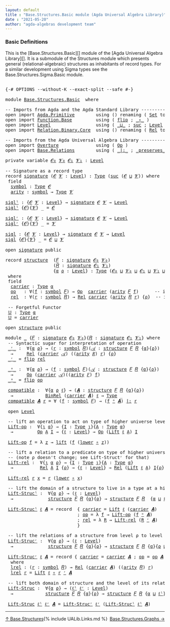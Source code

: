 ```yaml
---
layout: default
title : "Base.Structures.Basic module (Agda Universal Algebra Library)"
date : "2021-05-20"
author: "agda-algebras development team"
---
```


### <a id="basic-definitions">Basic Definitions</a>

This is the [Base.Structures.Basic][] module of the [Agda Universal Algebra Library][]. It is a submodule of the Structures module which presents general (relational-algebraic) structures as inhabitants of record types.  For a similar development using Sigma types see the Base.Structures.Sigma.Basic module.

<pre class="Agda">

<a id="536" class="Symbol">{-#</a> <a id="540" class="Keyword">OPTIONS</a> <a id="548" class="Pragma">--without-K</a> <a id="560" class="Pragma">--exact-split</a> <a id="574" class="Pragma">--safe</a> <a id="581" class="Symbol">#-}</a>

<a id="586" class="Keyword">module</a> <a id="593" href="Base.Structures.Basic.html" class="Module">Base.Structures.Basic</a>  <a id="616" class="Keyword">where</a>

<a id="623" class="Comment">-- Imports from Agda and the Agda Standard Library -----------------------------</a>
<a id="704" class="Keyword">open</a> <a id="709" class="Keyword">import</a> <a id="716" href="Agda.Primitive.html" class="Module">Agda.Primitive</a>        <a id="738" class="Keyword">using</a> <a id="744" class="Symbol">()</a> <a id="747" class="Keyword">renaming</a> <a id="756" class="Symbol">(</a> <a id="758" href="Agda.Primitive.html#326" class="Primitive">Set</a> <a id="762" class="Symbol">to</a> <a id="765" class="Primitive">Type</a> <a id="770" class="Symbol">)</a>
<a id="772" class="Keyword">open</a> <a id="777" class="Keyword">import</a> <a id="784" href="Function.Base.html" class="Module">Function.Base</a>         <a id="806" class="Keyword">using</a> <a id="812" class="Symbol">(</a> <a id="814" href="Function.Base.html#1554" class="Function">flip</a> <a id="819" class="Symbol">;</a> <a id="821" href="Function.Base.html#1031" class="Function Operator">_∘_</a> <a id="825" class="Symbol">)</a>
<a id="827" class="Keyword">open</a> <a id="832" class="Keyword">import</a> <a id="839" href="Level.html" class="Module">Level</a>                 <a id="861" class="Keyword">using</a> <a id="867" class="Symbol">(</a> <a id="869" href="Agda.Primitive.html#810" class="Primitive Operator">_⊔_</a> <a id="873" class="Symbol">;</a> <a id="875" href="Agda.Primitive.html#780" class="Primitive">suc</a> <a id="879" class="Symbol">;</a> <a id="881" href="Agda.Primitive.html#597" class="Postulate">Level</a> <a id="887" class="Symbol">)</a>
<a id="889" class="Keyword">open</a> <a id="894" class="Keyword">import</a> <a id="901" href="Relation.Binary.Core.html" class="Module">Relation.Binary.Core</a>  <a id="923" class="Keyword">using</a> <a id="929" class="Symbol">()</a> <a id="932" class="Keyword">renaming</a> <a id="941" class="Symbol">(</a> <a id="943" href="Relation.Binary.Core.html#882" class="Function">Rel</a> <a id="947" class="Symbol">to</a> <a id="950" class="Function">BinRel</a> <a id="957" class="Symbol">)</a>

<a id="960" class="Comment">-- Imports from the Agda Universal Algebra Library -----------------------------</a>
<a id="1041" class="Keyword">open</a> <a id="1046" class="Keyword">import</a> <a id="1053" href="Overture.html" class="Module">Overture</a>              <a id="1075" class="Keyword">using</a> <a id="1081" class="Symbol">(</a> <a id="1083" href="Overture.Operations.html#1235" class="Function">Op</a> <a id="1086" class="Symbol">)</a>
<a id="1088" class="Keyword">open</a> <a id="1093" class="Keyword">import</a> <a id="1100" href="Base.Relations.html" class="Module">Base.Relations</a>        <a id="1122" class="Keyword">using</a> <a id="1128" class="Symbol">(</a> <a id="1130" href="Base.Relations.Discrete.html#6787" class="Function Operator">_|:_</a> <a id="1135" class="Symbol">;</a> <a id="1137" href="Base.Relations.Discrete.html#6613" class="Function Operator">_preserves_</a> <a id="1149" class="Symbol">;</a> <a id="1151" href="Base.Relations.Continuous.html#4456" class="Function">Rel</a> <a id="1155" class="Symbol">)</a>

<a id="1158" class="Keyword">private</a> <a id="1166" class="Keyword">variable</a> <a id="1175" href="Base.Structures.Basic.html#1175" class="Generalizable">𝓞₀</a> <a id="1178" href="Base.Structures.Basic.html#1178" class="Generalizable">𝓥₀</a> <a id="1181" href="Base.Structures.Basic.html#1181" class="Generalizable">𝓞₁</a> <a id="1184" href="Base.Structures.Basic.html#1184" class="Generalizable">𝓥₁</a> <a id="1187" class="Symbol">:</a> <a id="1189" href="Agda.Primitive.html#597" class="Postulate">Level</a>

<a id="1196" class="Comment">-- Signature as a record type</a>
<a id="1226" class="Keyword">record</a> <a id="signature"></a><a id="1233" href="Base.Structures.Basic.html#1233" class="Record">signature</a> <a id="1243" class="Symbol">(</a><a id="1244" href="Base.Structures.Basic.html#1244" class="Bound">𝓞</a> <a id="1246" href="Base.Structures.Basic.html#1246" class="Bound">𝓥</a> <a id="1248" class="Symbol">:</a> <a id="1250" href="Agda.Primitive.html#597" class="Postulate">Level</a><a id="1255" class="Symbol">)</a> <a id="1257" class="Symbol">:</a> <a id="1259" href="Base.Structures.Basic.html#765" class="Primitive">Type</a> <a id="1264" class="Symbol">(</a><a id="1265" href="Agda.Primitive.html#780" class="Primitive">suc</a> <a id="1269" class="Symbol">(</a><a id="1270" href="Base.Structures.Basic.html#1244" class="Bound">𝓞</a> <a id="1272" href="Agda.Primitive.html#810" class="Primitive Operator">⊔</a> <a id="1274" href="Base.Structures.Basic.html#1246" class="Bound">𝓥</a><a id="1275" class="Symbol">))</a> <a id="1278" class="Keyword">where</a>
 <a id="1285" class="Keyword">field</a>
  <a id="signature.symbol"></a><a id="1293" href="Base.Structures.Basic.html#1293" class="Field">symbol</a> <a id="1300" class="Symbol">:</a> <a id="1302" href="Base.Structures.Basic.html#765" class="Primitive">Type</a> <a id="1307" href="Base.Structures.Basic.html#1244" class="Bound">𝓞</a>
  <a id="signature.arity"></a><a id="1311" href="Base.Structures.Basic.html#1311" class="Field">arity</a> <a id="1317" class="Symbol">:</a> <a id="1319" href="Base.Structures.Basic.html#1293" class="Field">symbol</a> <a id="1326" class="Symbol">→</a> <a id="1328" href="Base.Structures.Basic.html#765" class="Primitive">Type</a> <a id="1333" href="Base.Structures.Basic.html#1246" class="Bound">𝓥</a>

<a id="siglˡ"></a><a id="1336" href="Base.Structures.Basic.html#1336" class="Function">siglˡ</a> <a id="1342" class="Symbol">:</a> <a id="1344" class="Symbol">{</a><a id="1345" href="Base.Structures.Basic.html#1345" class="Bound">𝓞</a> <a id="1347" href="Base.Structures.Basic.html#1347" class="Bound">𝓥</a> <a id="1349" class="Symbol">:</a> <a id="1351" href="Agda.Primitive.html#597" class="Postulate">Level</a><a id="1356" class="Symbol">}</a> <a id="1358" class="Symbol">→</a> <a id="1360" href="Base.Structures.Basic.html#1233" class="Record">signature</a> <a id="1370" href="Base.Structures.Basic.html#1345" class="Bound">𝓞</a> <a id="1372" href="Base.Structures.Basic.html#1347" class="Bound">𝓥</a> <a id="1374" class="Symbol">→</a> <a id="1376" href="Agda.Primitive.html#597" class="Postulate">Level</a>
<a id="1382" href="Base.Structures.Basic.html#1336" class="Function">siglˡ</a> <a id="1388" class="Symbol">{</a><a id="1389" href="Base.Structures.Basic.html#1389" class="Bound">𝓞</a><a id="1390" class="Symbol">}{</a><a id="1392" href="Base.Structures.Basic.html#1392" class="Bound">𝓥</a><a id="1393" class="Symbol">}</a> <a id="1395" class="Symbol">_</a> <a id="1397" class="Symbol">=</a> <a id="1399" href="Base.Structures.Basic.html#1389" class="Bound">𝓞</a>

<a id="siglʳ"></a><a id="1402" href="Base.Structures.Basic.html#1402" class="Function">siglʳ</a> <a id="1408" class="Symbol">:</a> <a id="1410" class="Symbol">{</a><a id="1411" href="Base.Structures.Basic.html#1411" class="Bound">𝓞</a> <a id="1413" href="Base.Structures.Basic.html#1413" class="Bound">𝓥</a> <a id="1415" class="Symbol">:</a> <a id="1417" href="Agda.Primitive.html#597" class="Postulate">Level</a><a id="1422" class="Symbol">}</a> <a id="1424" class="Symbol">→</a> <a id="1426" href="Base.Structures.Basic.html#1233" class="Record">signature</a> <a id="1436" href="Base.Structures.Basic.html#1411" class="Bound">𝓞</a> <a id="1438" href="Base.Structures.Basic.html#1413" class="Bound">𝓥</a> <a id="1440" class="Symbol">→</a> <a id="1442" href="Agda.Primitive.html#597" class="Postulate">Level</a>
<a id="1448" href="Base.Structures.Basic.html#1402" class="Function">siglʳ</a> <a id="1454" class="Symbol">{</a><a id="1455" href="Base.Structures.Basic.html#1455" class="Bound">𝓞</a><a id="1456" class="Symbol">}{</a><a id="1458" href="Base.Structures.Basic.html#1458" class="Bound">𝓥</a><a id="1459" class="Symbol">}</a> <a id="1461" class="Symbol">_</a> <a id="1463" class="Symbol">=</a> <a id="1465" href="Base.Structures.Basic.html#1458" class="Bound">𝓥</a>

<a id="sigl"></a><a id="1468" href="Base.Structures.Basic.html#1468" class="Function">sigl</a> <a id="1473" class="Symbol">:</a> <a id="1475" class="Symbol">{</a><a id="1476" href="Base.Structures.Basic.html#1476" class="Bound">𝓞</a> <a id="1478" href="Base.Structures.Basic.html#1478" class="Bound">𝓥</a> <a id="1480" class="Symbol">:</a> <a id="1482" href="Agda.Primitive.html#597" class="Postulate">Level</a><a id="1487" class="Symbol">}</a> <a id="1489" class="Symbol">→</a> <a id="1491" href="Base.Structures.Basic.html#1233" class="Record">signature</a> <a id="1501" href="Base.Structures.Basic.html#1476" class="Bound">𝓞</a> <a id="1503" href="Base.Structures.Basic.html#1478" class="Bound">𝓥</a> <a id="1505" class="Symbol">→</a> <a id="1507" href="Agda.Primitive.html#597" class="Postulate">Level</a>
<a id="1513" href="Base.Structures.Basic.html#1468" class="Function">sigl</a> <a id="1518" class="Symbol">{</a><a id="1519" href="Base.Structures.Basic.html#1519" class="Bound">𝓞</a><a id="1520" class="Symbol">}{</a><a id="1522" href="Base.Structures.Basic.html#1522" class="Bound">𝓥</a><a id="1523" class="Symbol">}</a> <a id="1525" class="Symbol">_</a> <a id="1527" class="Symbol">=</a> <a id="1529" href="Base.Structures.Basic.html#1519" class="Bound">𝓞</a> <a id="1531" href="Agda.Primitive.html#810" class="Primitive Operator">⊔</a> <a id="1533" href="Base.Structures.Basic.html#1522" class="Bound">𝓥</a>

<a id="1536" class="Keyword">open</a> <a id="1541" href="Base.Structures.Basic.html#1233" class="Module">signature</a> <a id="1551" class="Keyword">public</a>

<a id="1559" class="Keyword">record</a> <a id="structure"></a><a id="1566" href="Base.Structures.Basic.html#1566" class="Record">structure</a>  <a id="1577" class="Symbol">(</a><a id="1578" href="Base.Structures.Basic.html#1578" class="Bound">𝐹</a> <a id="1580" class="Symbol">:</a> <a id="1582" href="Base.Structures.Basic.html#1233" class="Record">signature</a> <a id="1592" href="Base.Structures.Basic.html#1175" class="Generalizable">𝓞₀</a> <a id="1595" href="Base.Structures.Basic.html#1178" class="Generalizable">𝓥₀</a><a id="1597" class="Symbol">)</a>
                  <a id="1617" class="Symbol">(</a><a id="1618" href="Base.Structures.Basic.html#1618" class="Bound">𝑅</a> <a id="1620" class="Symbol">:</a> <a id="1622" href="Base.Structures.Basic.html#1233" class="Record">signature</a> <a id="1632" href="Base.Structures.Basic.html#1181" class="Generalizable">𝓞₁</a> <a id="1635" href="Base.Structures.Basic.html#1184" class="Generalizable">𝓥₁</a><a id="1637" class="Symbol">)</a>
                  <a id="1657" class="Symbol">{</a><a id="1658" href="Base.Structures.Basic.html#1658" class="Bound">α</a> <a id="1660" href="Base.Structures.Basic.html#1660" class="Bound">ρ</a> <a id="1662" class="Symbol">:</a> <a id="1664" href="Agda.Primitive.html#597" class="Postulate">Level</a><a id="1669" class="Symbol">}</a> <a id="1671" class="Symbol">:</a> <a id="1673" href="Base.Structures.Basic.html#765" class="Primitive">Type</a> <a id="1678" class="Symbol">(</a><a id="1679" href="Base.Structures.Basic.html#1592" class="Bound">𝓞₀</a> <a id="1682" href="Agda.Primitive.html#810" class="Primitive Operator">⊔</a> <a id="1684" href="Base.Structures.Basic.html#1595" class="Bound">𝓥₀</a> <a id="1687" href="Agda.Primitive.html#810" class="Primitive Operator">⊔</a> <a id="1689" href="Base.Structures.Basic.html#1632" class="Bound">𝓞₁</a> <a id="1692" href="Agda.Primitive.html#810" class="Primitive Operator">⊔</a> <a id="1694" href="Base.Structures.Basic.html#1635" class="Bound">𝓥₁</a> <a id="1697" href="Agda.Primitive.html#810" class="Primitive Operator">⊔</a> <a id="1699" class="Symbol">(</a><a id="1700" href="Agda.Primitive.html#780" class="Primitive">suc</a> <a id="1704" class="Symbol">(</a><a id="1705" href="Base.Structures.Basic.html#1658" class="Bound">α</a> <a id="1707" href="Agda.Primitive.html#810" class="Primitive Operator">⊔</a> <a id="1709" href="Base.Structures.Basic.html#1660" class="Bound">ρ</a><a id="1710" class="Symbol">)))</a>
 <a id="1715" class="Keyword">where</a>
 <a id="1722" class="Keyword">field</a>
  <a id="structure.carrier"></a><a id="1730" href="Base.Structures.Basic.html#1730" class="Field">carrier</a> <a id="1738" class="Symbol">:</a> <a id="1740" href="Base.Structures.Basic.html#765" class="Primitive">Type</a> <a id="1745" href="Base.Structures.Basic.html#1658" class="Bound">α</a>
  <a id="structure.op"></a><a id="1749" href="Base.Structures.Basic.html#1749" class="Field">op</a>   <a id="1754" class="Symbol">:</a> <a id="1756" class="Symbol">∀(</a><a id="1758" href="Base.Structures.Basic.html#1758" class="Bound">f</a> <a id="1760" class="Symbol">:</a> <a id="1762" href="Base.Structures.Basic.html#1293" class="Field">symbol</a> <a id="1769" href="Base.Structures.Basic.html#1578" class="Bound">𝐹</a><a id="1770" class="Symbol">)</a> <a id="1772" class="Symbol">→</a> <a id="1774" href="Overture.Operations.html#1235" class="Function">Op</a>  <a id="1778" href="Base.Structures.Basic.html#1730" class="Field">carrier</a> <a id="1786" class="Symbol">(</a><a id="1787" href="Base.Structures.Basic.html#1311" class="Field">arity</a> <a id="1793" href="Base.Structures.Basic.html#1578" class="Bound">𝐹</a> <a id="1795" href="Base.Structures.Basic.html#1758" class="Bound">f</a><a id="1796" class="Symbol">)</a>      <a id="1803" class="Comment">-- interpret. of operations</a>
  <a id="structure.rel"></a><a id="1833" href="Base.Structures.Basic.html#1833" class="Field">rel</a>  <a id="1838" class="Symbol">:</a> <a id="1840" class="Symbol">∀(</a><a id="1842" href="Base.Structures.Basic.html#1842" class="Bound">r</a> <a id="1844" class="Symbol">:</a> <a id="1846" href="Base.Structures.Basic.html#1293" class="Field">symbol</a> <a id="1853" href="Base.Structures.Basic.html#1618" class="Bound">𝑅</a><a id="1854" class="Symbol">)</a> <a id="1856" class="Symbol">→</a> <a id="1858" href="Base.Relations.Continuous.html#4456" class="Function">Rel</a> <a id="1862" href="Base.Structures.Basic.html#1730" class="Field">carrier</a> <a id="1870" class="Symbol">(</a><a id="1871" href="Base.Structures.Basic.html#1311" class="Field">arity</a> <a id="1877" href="Base.Structures.Basic.html#1618" class="Bound">𝑅</a> <a id="1879" href="Base.Structures.Basic.html#1842" class="Bound">r</a><a id="1880" class="Symbol">)</a> <a id="1882" class="Symbol">{</a><a id="1883" href="Base.Structures.Basic.html#1660" class="Bound">ρ</a><a id="1884" class="Symbol">}</a>  <a id="1887" class="Comment">-- interpret. of relations</a>

 <a id="1916" class="Comment">-- Forgetful Functor</a>
 <a id="structure.𝕌"></a><a id="1938" href="Base.Structures.Basic.html#1938" class="Function">𝕌</a> <a id="1940" class="Symbol">:</a> <a id="1942" href="Base.Structures.Basic.html#765" class="Primitive">Type</a> <a id="1947" href="Base.Structures.Basic.html#1658" class="Bound">α</a>
 <a id="1950" href="Base.Structures.Basic.html#1938" class="Function">𝕌</a> <a id="1952" class="Symbol">=</a> <a id="1954" href="Base.Structures.Basic.html#1730" class="Field">carrier</a>

<a id="1963" class="Keyword">open</a> <a id="1968" href="Base.Structures.Basic.html#1566" class="Module">structure</a> <a id="1978" class="Keyword">public</a>

<a id="1986" class="Keyword">module</a> <a id="1993" href="Base.Structures.Basic.html#1993" class="Module">_</a> <a id="1995" class="Symbol">{</a><a id="1996" href="Base.Structures.Basic.html#1996" class="Bound">𝐹</a> <a id="1998" class="Symbol">:</a> <a id="2000" href="Base.Structures.Basic.html#1233" class="Record">signature</a> <a id="2010" href="Base.Structures.Basic.html#1175" class="Generalizable">𝓞₀</a> <a id="2013" href="Base.Structures.Basic.html#1178" class="Generalizable">𝓥₀</a><a id="2015" class="Symbol">}{</a><a id="2017" href="Base.Structures.Basic.html#2017" class="Bound">𝑅</a> <a id="2019" class="Symbol">:</a> <a id="2021" href="Base.Structures.Basic.html#1233" class="Record">signature</a> <a id="2031" href="Base.Structures.Basic.html#1181" class="Generalizable">𝓞₁</a> <a id="2034" href="Base.Structures.Basic.html#1184" class="Generalizable">𝓥₁</a><a id="2036" class="Symbol">}</a> <a id="2038" class="Keyword">where</a>
 <a id="2045" class="Comment">-- Syntactic sugar for interpretation of operation</a>
 <a id="2097" href="Base.Structures.Basic.html#2097" class="Function Operator">_ʳ_</a> <a id="2101" class="Symbol">:</a>  <a id="2104" class="Symbol">∀{</a><a id="2106" href="Base.Structures.Basic.html#2106" class="Bound">α</a> <a id="2108" href="Base.Structures.Basic.html#2108" class="Bound">ρ</a><a id="2109" class="Symbol">}</a> <a id="2111" class="Symbol">→</a> <a id="2113" class="Symbol">(</a><a id="2114" href="Base.Structures.Basic.html#2114" class="Bound">r</a> <a id="2116" class="Symbol">:</a> <a id="2118" href="Base.Structures.Basic.html#1293" class="Field">symbol</a> <a id="2125" href="Base.Structures.Basic.html#2017" class="Bound">𝑅</a><a id="2126" class="Symbol">)(</a><a id="2128" href="Base.Structures.Basic.html#2128" class="Bound">𝒜</a> <a id="2130" class="Symbol">:</a> <a id="2132" href="Base.Structures.Basic.html#1566" class="Record">structure</a> <a id="2142" href="Base.Structures.Basic.html#1996" class="Bound">𝐹</a> <a id="2144" href="Base.Structures.Basic.html#2017" class="Bound">𝑅</a> <a id="2146" class="Symbol">{</a><a id="2147" href="Base.Structures.Basic.html#2106" class="Bound">α</a><a id="2148" class="Symbol">}{</a><a id="2150" href="Base.Structures.Basic.html#2108" class="Bound">ρ</a><a id="2151" class="Symbol">})</a>
  <a id="2156" class="Symbol">→</a>     <a id="2162" href="Base.Relations.Continuous.html#4456" class="Function">Rel</a> <a id="2166" class="Symbol">(</a><a id="2167" href="Base.Structures.Basic.html#1730" class="Field">carrier</a> <a id="2175" href="Base.Structures.Basic.html#2128" class="Bound">𝒜</a><a id="2176" class="Symbol">)</a> <a id="2178" class="Symbol">((</a><a id="2180" href="Base.Structures.Basic.html#1311" class="Field">arity</a> <a id="2186" href="Base.Structures.Basic.html#2017" class="Bound">𝑅</a><a id="2187" class="Symbol">)</a> <a id="2189" href="Base.Structures.Basic.html#2114" class="Bound">r</a><a id="2190" class="Symbol">)</a> <a id="2192" class="Symbol">{</a><a id="2193" href="Base.Structures.Basic.html#2108" class="Bound">ρ</a><a id="2194" class="Symbol">}</a>
 <a id="2197" href="Base.Structures.Basic.html#2097" class="Function Operator">_ʳ_</a> <a id="2201" class="Symbol">=</a> <a id="2203" href="Function.Base.html#1554" class="Function">flip</a> <a id="2208" href="Base.Structures.Basic.html#1833" class="Field">rel</a>

 <a id="2214" href="Base.Structures.Basic.html#2214" class="Function Operator">_ᵒ_</a> <a id="2218" class="Symbol">:</a>  <a id="2221" class="Symbol">∀{</a><a id="2223" href="Base.Structures.Basic.html#2223" class="Bound">α</a> <a id="2225" href="Base.Structures.Basic.html#2225" class="Bound">ρ</a><a id="2226" class="Symbol">}</a> <a id="2228" class="Symbol">→</a> <a id="2230" class="Symbol">(</a><a id="2231" href="Base.Structures.Basic.html#2231" class="Bound">f</a> <a id="2233" class="Symbol">:</a> <a id="2235" href="Base.Structures.Basic.html#1293" class="Field">symbol</a> <a id="2242" href="Base.Structures.Basic.html#1996" class="Bound">𝐹</a><a id="2243" class="Symbol">)(</a><a id="2245" href="Base.Structures.Basic.html#2245" class="Bound">𝒜</a> <a id="2247" class="Symbol">:</a> <a id="2249" href="Base.Structures.Basic.html#1566" class="Record">structure</a> <a id="2259" href="Base.Structures.Basic.html#1996" class="Bound">𝐹</a> <a id="2261" href="Base.Structures.Basic.html#2017" class="Bound">𝑅</a> <a id="2263" class="Symbol">{</a><a id="2264" href="Base.Structures.Basic.html#2223" class="Bound">α</a><a id="2265" class="Symbol">}{</a><a id="2267" href="Base.Structures.Basic.html#2225" class="Bound">ρ</a><a id="2268" class="Symbol">})</a>
  <a id="2273" class="Symbol">→</a>     <a id="2279" href="Overture.Operations.html#1235" class="Function">Op</a> <a id="2282" class="Symbol">(</a><a id="2283" href="Base.Structures.Basic.html#1730" class="Field">carrier</a> <a id="2291" href="Base.Structures.Basic.html#2245" class="Bound">𝒜</a><a id="2292" class="Symbol">)((</a><a id="2295" href="Base.Structures.Basic.html#1311" class="Field">arity</a> <a id="2301" href="Base.Structures.Basic.html#1996" class="Bound">𝐹</a><a id="2302" class="Symbol">)</a> <a id="2304" href="Base.Structures.Basic.html#2231" class="Bound">f</a><a id="2305" class="Symbol">)</a>
 <a id="2308" href="Base.Structures.Basic.html#2214" class="Function Operator">_ᵒ_</a> <a id="2312" class="Symbol">=</a> <a id="2314" href="Function.Base.html#1554" class="Function">flip</a> <a id="2319" href="Base.Structures.Basic.html#1749" class="Field">op</a>

 <a id="2324" href="Base.Structures.Basic.html#2324" class="Function">compatible</a> <a id="2335" class="Symbol">:</a>  <a id="2338" class="Symbol">∀{</a><a id="2340" href="Base.Structures.Basic.html#2340" class="Bound">α</a> <a id="2342" href="Base.Structures.Basic.html#2342" class="Bound">ρ</a> <a id="2344" href="Base.Structures.Basic.html#2344" class="Bound">ℓ</a><a id="2345" class="Symbol">}</a> <a id="2347" class="Symbol">→</a> <a id="2349" class="Symbol">(</a><a id="2350" href="Base.Structures.Basic.html#2350" class="Bound">𝑨</a> <a id="2352" class="Symbol">:</a> <a id="2354" href="Base.Structures.Basic.html#1566" class="Record">structure</a> <a id="2364" href="Base.Structures.Basic.html#1996" class="Bound">𝐹</a> <a id="2366" href="Base.Structures.Basic.html#2017" class="Bound">𝑅</a> <a id="2368" class="Symbol">{</a><a id="2369" href="Base.Structures.Basic.html#2340" class="Bound">α</a><a id="2370" class="Symbol">}{</a><a id="2372" href="Base.Structures.Basic.html#2342" class="Bound">ρ</a><a id="2373" class="Symbol">})</a>
  <a id="2378" class="Symbol">→</a>            <a id="2391" href="Base.Structures.Basic.html#950" class="Function">BinRel</a> <a id="2398" class="Symbol">(</a><a id="2399" href="Base.Structures.Basic.html#1730" class="Field">carrier</a> <a id="2407" href="Base.Structures.Basic.html#2350" class="Bound">𝑨</a><a id="2408" class="Symbol">)</a> <a id="2410" href="Base.Structures.Basic.html#2344" class="Bound">ℓ</a> <a id="2412" class="Symbol">→</a> <a id="2414" href="Base.Structures.Basic.html#765" class="Primitive">Type</a> <a id="2419" class="Symbol">_</a>
 <a id="2422" href="Base.Structures.Basic.html#2324" class="Function">compatible</a> <a id="2433" href="Base.Structures.Basic.html#2433" class="Bound">𝑨</a> <a id="2435" href="Base.Structures.Basic.html#2435" class="Bound">r</a> <a id="2437" class="Symbol">=</a> <a id="2439" class="Symbol">∀</a> <a id="2441" class="Symbol">(</a><a id="2442" href="Base.Structures.Basic.html#2442" class="Bound">f</a> <a id="2444" class="Symbol">:</a> <a id="2446" href="Base.Structures.Basic.html#1293" class="Field">symbol</a> <a id="2453" href="Base.Structures.Basic.html#1996" class="Bound">𝐹</a><a id="2454" class="Symbol">)</a> <a id="2456" class="Symbol">→</a> <a id="2458" class="Symbol">(</a><a id="2459" href="Base.Structures.Basic.html#2442" class="Bound">f</a> <a id="2461" href="Base.Structures.Basic.html#2214" class="Function Operator">ᵒ</a> <a id="2463" href="Base.Structures.Basic.html#2433" class="Bound">𝑨</a><a id="2464" class="Symbol">)</a> <a id="2466" href="Base.Relations.Discrete.html#6787" class="Function Operator">|:</a> <a id="2469" href="Base.Structures.Basic.html#2435" class="Bound">r</a>

 <a id="2473" class="Keyword">open</a> <a id="2478" href="Level.html" class="Module">Level</a>

 <a id="2486" class="Comment">-- lift an operation to act on type of higher universe level</a>
 <a id="2548" href="Base.Structures.Basic.html#2548" class="Function">Lift-op</a> <a id="2556" class="Symbol">:</a>  <a id="2559" class="Symbol">∀{</a><a id="2561" href="Base.Structures.Basic.html#2561" class="Bound">ι</a> <a id="2563" href="Base.Structures.Basic.html#2563" class="Bound">α</a><a id="2564" class="Symbol">}</a> <a id="2566" class="Symbol">→</a> <a id="2568" class="Symbol">{</a><a id="2569" href="Base.Structures.Basic.html#2569" class="Bound">I</a> <a id="2571" class="Symbol">:</a> <a id="2573" href="Base.Structures.Basic.html#765" class="Primitive">Type</a> <a id="2578" href="Base.Structures.Basic.html#2561" class="Bound">ι</a><a id="2579" class="Symbol">}{</a><a id="2581" href="Base.Structures.Basic.html#2581" class="Bound">A</a> <a id="2583" class="Symbol">:</a> <a id="2585" href="Base.Structures.Basic.html#765" class="Primitive">Type</a> <a id="2590" href="Base.Structures.Basic.html#2563" class="Bound">α</a><a id="2591" class="Symbol">}</a>
  <a id="2595" class="Symbol">→</a>         <a id="2605" href="Overture.Operations.html#1235" class="Function">Op</a> <a id="2608" href="Base.Structures.Basic.html#2581" class="Bound">A</a> <a id="2610" href="Base.Structures.Basic.html#2569" class="Bound">I</a> <a id="2612" class="Symbol">→</a> <a id="2614" class="Symbol">{</a><a id="2615" href="Base.Structures.Basic.html#2615" class="Bound">ℓ</a> <a id="2617" class="Symbol">:</a> <a id="2619" href="Agda.Primitive.html#597" class="Postulate">Level</a><a id="2624" class="Symbol">}</a> <a id="2626" class="Symbol">→</a> <a id="2628" href="Overture.Operations.html#1235" class="Function">Op</a> <a id="2631" class="Symbol">(</a><a id="2632" href="Level.html#400" class="Record">Lift</a> <a id="2637" href="Base.Structures.Basic.html#2615" class="Bound">ℓ</a> <a id="2639" href="Base.Structures.Basic.html#2581" class="Bound">A</a><a id="2640" class="Symbol">)</a> <a id="2642" href="Base.Structures.Basic.html#2569" class="Bound">I</a>

 <a id="2646" href="Base.Structures.Basic.html#2548" class="Function">Lift-op</a> <a id="2654" href="Base.Structures.Basic.html#2654" class="Bound">f</a> <a id="2656" class="Symbol">=</a> <a id="2658" class="Symbol">λ</a> <a id="2660" href="Base.Structures.Basic.html#2660" class="Bound">z</a> <a id="2662" class="Symbol">→</a> <a id="2664" href="Level.html#457" class="InductiveConstructor">lift</a> <a id="2669" class="Symbol">(</a><a id="2670" href="Base.Structures.Basic.html#2654" class="Bound">f</a> <a id="2672" class="Symbol">(</a><a id="2673" href="Level.html#470" class="Field">lower</a> <a id="2679" href="Function.Base.html#1031" class="Function Operator">∘</a> <a id="2681" href="Base.Structures.Basic.html#2660" class="Bound">z</a><a id="2682" class="Symbol">))</a>

 <a id="2687" class="Comment">-- lift a relation to a predicate on type of higher universe level</a>
 <a id="2755" class="Comment">-- (note ρ doesn&#39;t change; see Lift-Structʳ for that)</a>
 <a id="2810" href="Base.Structures.Basic.html#2810" class="Function">Lift-rel</a> <a id="2819" class="Symbol">:</a>  <a id="2822" class="Symbol">∀{</a><a id="2824" href="Base.Structures.Basic.html#2824" class="Bound">ι</a> <a id="2826" href="Base.Structures.Basic.html#2826" class="Bound">α</a> <a id="2828" href="Base.Structures.Basic.html#2828" class="Bound">ρ</a><a id="2829" class="Symbol">}</a> <a id="2831" class="Symbol">→</a> <a id="2833" class="Symbol">{</a><a id="2834" href="Base.Structures.Basic.html#2834" class="Bound">I</a> <a id="2836" class="Symbol">:</a> <a id="2838" href="Base.Structures.Basic.html#765" class="Primitive">Type</a> <a id="2843" href="Base.Structures.Basic.html#2824" class="Bound">ι</a><a id="2844" class="Symbol">}{</a><a id="2846" href="Base.Structures.Basic.html#2846" class="Bound">A</a> <a id="2848" class="Symbol">:</a> <a id="2850" href="Base.Structures.Basic.html#765" class="Primitive">Type</a> <a id="2855" href="Base.Structures.Basic.html#2826" class="Bound">α</a><a id="2856" class="Symbol">}</a>
  <a id="2860" class="Symbol">→</a>          <a id="2871" href="Base.Relations.Continuous.html#4456" class="Function">Rel</a> <a id="2875" href="Base.Structures.Basic.html#2846" class="Bound">A</a> <a id="2877" href="Base.Structures.Basic.html#2834" class="Bound">I</a> <a id="2879" class="Symbol">{</a><a id="2880" href="Base.Structures.Basic.html#2828" class="Bound">ρ</a><a id="2881" class="Symbol">}</a> <a id="2883" class="Symbol">→</a> <a id="2885" class="Symbol">{</a><a id="2886" href="Base.Structures.Basic.html#2886" class="Bound">ℓ</a> <a id="2888" class="Symbol">:</a> <a id="2890" href="Agda.Primitive.html#597" class="Postulate">Level</a><a id="2895" class="Symbol">}</a> <a id="2897" class="Symbol">→</a> <a id="2899" href="Base.Relations.Continuous.html#4456" class="Function">Rel</a> <a id="2903" class="Symbol">(</a><a id="2904" href="Level.html#400" class="Record">Lift</a> <a id="2909" href="Base.Structures.Basic.html#2886" class="Bound">ℓ</a> <a id="2911" href="Base.Structures.Basic.html#2846" class="Bound">A</a><a id="2912" class="Symbol">)</a> <a id="2914" href="Base.Structures.Basic.html#2834" class="Bound">I</a><a id="2915" class="Symbol">{</a><a id="2916" href="Base.Structures.Basic.html#2828" class="Bound">ρ</a><a id="2917" class="Symbol">}</a>

 <a id="2921" href="Base.Structures.Basic.html#2810" class="Function">Lift-rel</a> <a id="2930" href="Base.Structures.Basic.html#2930" class="Bound">r</a> <a id="2932" href="Base.Structures.Basic.html#2932" class="Bound">x</a> <a id="2934" class="Symbol">=</a> <a id="2936" href="Base.Structures.Basic.html#2930" class="Bound">r</a> <a id="2938" class="Symbol">(</a><a id="2939" href="Level.html#470" class="Field">lower</a> <a id="2945" href="Function.Base.html#1031" class="Function Operator">∘</a> <a id="2947" href="Base.Structures.Basic.html#2932" class="Bound">x</a><a id="2948" class="Symbol">)</a>

 <a id="2952" class="Comment">-- lift the domain of a structure to live in a type at a higher universe level</a>
 <a id="3032" href="Base.Structures.Basic.html#3032" class="Function">Lift-Strucˡ</a> <a id="3044" class="Symbol">:</a>  <a id="3047" class="Symbol">∀{</a><a id="3049" href="Base.Structures.Basic.html#3049" class="Bound">α</a> <a id="3051" href="Base.Structures.Basic.html#3051" class="Bound">ρ</a><a id="3052" class="Symbol">}</a> <a id="3054" class="Symbol">→</a> <a id="3056" class="Symbol">(</a><a id="3057" href="Base.Structures.Basic.html#3057" class="Bound">ℓ</a> <a id="3059" class="Symbol">:</a> <a id="3061" href="Agda.Primitive.html#597" class="Postulate">Level</a><a id="3066" class="Symbol">)</a>
  <a id="3070" class="Symbol">→</a>             <a id="3084" href="Base.Structures.Basic.html#1566" class="Record">structure</a> <a id="3094" href="Base.Structures.Basic.html#1996" class="Bound">𝐹</a> <a id="3096" href="Base.Structures.Basic.html#2017" class="Bound">𝑅</a> <a id="3098" class="Symbol">{</a><a id="3099" href="Base.Structures.Basic.html#3049" class="Bound">α</a><a id="3100" class="Symbol">}{</a><a id="3102" href="Base.Structures.Basic.html#3051" class="Bound">ρ</a><a id="3103" class="Symbol">}</a> <a id="3105" class="Symbol">→</a> <a id="3107" href="Base.Structures.Basic.html#1566" class="Record">structure</a> <a id="3117" href="Base.Structures.Basic.html#1996" class="Bound">𝐹</a> <a id="3119" href="Base.Structures.Basic.html#2017" class="Bound">𝑅</a>  <a id="3122" class="Symbol">{</a><a id="3123" href="Base.Structures.Basic.html#3049" class="Bound">α</a> <a id="3125" href="Agda.Primitive.html#810" class="Primitive Operator">⊔</a> <a id="3127" href="Base.Structures.Basic.html#3057" class="Bound">ℓ</a><a id="3128" class="Symbol">}{</a><a id="3130" href="Base.Structures.Basic.html#3051" class="Bound">ρ</a><a id="3131" class="Symbol">}</a>

 <a id="3135" href="Base.Structures.Basic.html#3032" class="Function">Lift-Strucˡ</a> <a id="3147" href="Base.Structures.Basic.html#3147" class="Bound">ℓ</a> <a id="3149" href="Base.Structures.Basic.html#3149" class="Bound">𝑨</a> <a id="3151" class="Symbol">=</a> <a id="3153" class="Keyword">record</a>  <a id="3161" class="Symbol">{</a> <a id="3163" href="Base.Structures.Basic.html#1730" class="Field">carrier</a> <a id="3171" class="Symbol">=</a> <a id="3173" href="Level.html#400" class="Record">Lift</a> <a id="3178" href="Base.Structures.Basic.html#3147" class="Bound">ℓ</a> <a id="3180" class="Symbol">(</a><a id="3181" href="Base.Structures.Basic.html#1730" class="Field">carrier</a> <a id="3189" href="Base.Structures.Basic.html#3149" class="Bound">𝑨</a><a id="3190" class="Symbol">)</a>
                           <a id="3219" class="Symbol">;</a> <a id="3221" href="Base.Structures.Basic.html#1749" class="Field">op</a> <a id="3224" class="Symbol">=</a> <a id="3226" class="Symbol">λ</a> <a id="3228" href="Base.Structures.Basic.html#3228" class="Bound">f</a> <a id="3230" class="Symbol">→</a> <a id="3232" href="Base.Structures.Basic.html#2548" class="Function">Lift-op</a> <a id="3240" class="Symbol">(</a><a id="3241" href="Base.Structures.Basic.html#3228" class="Bound">f</a> <a id="3243" href="Base.Structures.Basic.html#2214" class="Function Operator">ᵒ</a> <a id="3245" href="Base.Structures.Basic.html#3149" class="Bound">𝑨</a><a id="3246" class="Symbol">)</a>
                           <a id="3275" class="Symbol">;</a> <a id="3277" href="Base.Structures.Basic.html#1833" class="Field">rel</a> <a id="3281" class="Symbol">=</a> <a id="3283" class="Symbol">λ</a> <a id="3285" href="Base.Structures.Basic.html#3285" class="Bound">R</a> <a id="3287" class="Symbol">→</a> <a id="3289" href="Base.Structures.Basic.html#2810" class="Function">Lift-rel</a> <a id="3298" class="Symbol">(</a><a id="3299" href="Base.Structures.Basic.html#3285" class="Bound">R</a> <a id="3301" href="Base.Structures.Basic.html#2097" class="Function Operator">ʳ</a> <a id="3303" href="Base.Structures.Basic.html#3149" class="Bound">𝑨</a><a id="3304" class="Symbol">)</a>
                           <a id="3333" class="Symbol">}</a>

 <a id="3337" class="Comment">-- lift the relations of a structure from level ρ to level ρ ⊔ ℓ</a>
 <a id="3403" href="Base.Structures.Basic.html#3403" class="Function">Lift-Strucʳ</a> <a id="3415" class="Symbol">:</a>  <a id="3418" class="Symbol">∀{</a><a id="3420" href="Base.Structures.Basic.html#3420" class="Bound">α</a> <a id="3422" href="Base.Structures.Basic.html#3422" class="Bound">ρ</a><a id="3423" class="Symbol">}</a> <a id="3425" class="Symbol">→</a> <a id="3427" class="Symbol">(</a><a id="3428" href="Base.Structures.Basic.html#3428" class="Bound">ℓ</a> <a id="3430" class="Symbol">:</a> <a id="3432" href="Agda.Primitive.html#597" class="Postulate">Level</a><a id="3437" class="Symbol">)</a>
  <a id="3441" class="Symbol">→</a>             <a id="3455" href="Base.Structures.Basic.html#1566" class="Record">structure</a> <a id="3465" href="Base.Structures.Basic.html#1996" class="Bound">𝐹</a> <a id="3467" href="Base.Structures.Basic.html#2017" class="Bound">𝑅</a> <a id="3469" class="Symbol">{</a><a id="3470" href="Base.Structures.Basic.html#3420" class="Bound">α</a><a id="3471" class="Symbol">}{</a><a id="3473" href="Base.Structures.Basic.html#3422" class="Bound">ρ</a><a id="3474" class="Symbol">}</a> <a id="3476" class="Symbol">→</a> <a id="3478" href="Base.Structures.Basic.html#1566" class="Record">structure</a> <a id="3488" href="Base.Structures.Basic.html#1996" class="Bound">𝐹</a> <a id="3490" href="Base.Structures.Basic.html#2017" class="Bound">𝑅</a> <a id="3492" class="Symbol">{</a><a id="3493" href="Base.Structures.Basic.html#3420" class="Bound">α</a><a id="3494" class="Symbol">}{</a><a id="3496" href="Base.Structures.Basic.html#3422" class="Bound">ρ</a> <a id="3498" href="Agda.Primitive.html#810" class="Primitive Operator">⊔</a> <a id="3500" href="Base.Structures.Basic.html#3428" class="Bound">ℓ</a><a id="3501" class="Symbol">}</a>

 <a id="3505" href="Base.Structures.Basic.html#3403" class="Function">Lift-Strucʳ</a> <a id="3517" href="Base.Structures.Basic.html#3517" class="Bound">ℓ</a> <a id="3519" href="Base.Structures.Basic.html#3519" class="Bound">𝑨</a> <a id="3521" class="Symbol">=</a> <a id="3523" class="Keyword">record</a> <a id="3530" class="Symbol">{</a> <a id="3532" href="Base.Structures.Basic.html#1730" class="Field">carrier</a> <a id="3540" class="Symbol">=</a> <a id="3542" href="Base.Structures.Basic.html#1730" class="Field">carrier</a> <a id="3550" href="Base.Structures.Basic.html#3519" class="Bound">𝑨</a> <a id="3552" class="Symbol">;</a> <a id="3554" href="Base.Structures.Basic.html#1749" class="Field">op</a> <a id="3557" class="Symbol">=</a> <a id="3559" href="Base.Structures.Basic.html#1749" class="Field">op</a> <a id="3562" href="Base.Structures.Basic.html#3519" class="Bound">𝑨</a> <a id="3564" class="Symbol">;</a> <a id="3566" href="Base.Structures.Basic.html#1833" class="Field">rel</a> <a id="3570" class="Symbol">=</a> <a id="3572" href="Base.Structures.Basic.html#3589" class="Function">lrel</a> <a id="3577" class="Symbol">}</a>
  <a id="3581" class="Keyword">where</a>
  <a id="3589" href="Base.Structures.Basic.html#3589" class="Function">lrel</a> <a id="3594" class="Symbol">:</a> <a id="3596" class="Symbol">(</a><a id="3597" href="Base.Structures.Basic.html#3597" class="Bound">r</a> <a id="3599" class="Symbol">:</a> <a id="3601" href="Base.Structures.Basic.html#1293" class="Field">symbol</a> <a id="3608" href="Base.Structures.Basic.html#2017" class="Bound">𝑅</a><a id="3609" class="Symbol">)</a> <a id="3611" class="Symbol">→</a> <a id="3613" href="Base.Relations.Continuous.html#4456" class="Function">Rel</a> <a id="3617" class="Symbol">(</a><a id="3618" href="Base.Structures.Basic.html#1730" class="Field">carrier</a> <a id="3626" href="Base.Structures.Basic.html#3519" class="Bound">𝑨</a><a id="3627" class="Symbol">)</a> <a id="3629" class="Symbol">((</a><a id="3631" href="Base.Structures.Basic.html#1311" class="Field">arity</a> <a id="3637" href="Base.Structures.Basic.html#2017" class="Bound">𝑅</a><a id="3638" class="Symbol">)</a> <a id="3640" href="Base.Structures.Basic.html#3597" class="Bound">r</a><a id="3641" class="Symbol">)</a>
  <a id="3645" href="Base.Structures.Basic.html#3589" class="Function">lrel</a> <a id="3650" href="Base.Structures.Basic.html#3650" class="Bound">r</a> <a id="3652" class="Symbol">=</a> <a id="3654" href="Level.html#400" class="Record">Lift</a> <a id="3659" href="Base.Structures.Basic.html#3517" class="Bound">ℓ</a> <a id="3661" href="Function.Base.html#1031" class="Function Operator">∘</a> <a id="3663" href="Base.Structures.Basic.html#3650" class="Bound">r</a> <a id="3665" href="Base.Structures.Basic.html#2097" class="Function Operator">ʳ</a> <a id="3667" href="Base.Structures.Basic.html#3519" class="Bound">𝑨</a>

 <a id="3671" class="Comment">-- lift both domain of structure and the level of its relations</a>
 <a id="3736" href="Base.Structures.Basic.html#3736" class="Function">Lift-Struc</a> <a id="3747" class="Symbol">:</a>  <a id="3750" class="Symbol">∀{</a><a id="3752" href="Base.Structures.Basic.html#3752" class="Bound">α</a> <a id="3754" href="Base.Structures.Basic.html#3754" class="Bound">ρ</a><a id="3755" class="Symbol">}</a> <a id="3757" class="Symbol">→</a> <a id="3759" class="Symbol">(</a><a id="3760" href="Base.Structures.Basic.html#3760" class="Bound">ℓˡ</a> <a id="3763" href="Base.Structures.Basic.html#3763" class="Bound">ℓʳ</a> <a id="3766" class="Symbol">:</a> <a id="3768" href="Agda.Primitive.html#597" class="Postulate">Level</a><a id="3773" class="Symbol">)</a>
  <a id="3777" class="Symbol">→</a>            <a id="3790" href="Base.Structures.Basic.html#1566" class="Record">structure</a> <a id="3800" href="Base.Structures.Basic.html#1996" class="Bound">𝐹</a> <a id="3802" href="Base.Structures.Basic.html#2017" class="Bound">𝑅</a> <a id="3804" class="Symbol">{</a><a id="3805" href="Base.Structures.Basic.html#3752" class="Bound">α</a><a id="3806" class="Symbol">}{</a><a id="3808" href="Base.Structures.Basic.html#3754" class="Bound">ρ</a><a id="3809" class="Symbol">}</a> <a id="3811" class="Symbol">→</a> <a id="3813" href="Base.Structures.Basic.html#1566" class="Record">structure</a> <a id="3823" href="Base.Structures.Basic.html#1996" class="Bound">𝐹</a> <a id="3825" href="Base.Structures.Basic.html#2017" class="Bound">𝑅</a> <a id="3827" class="Symbol">{</a><a id="3828" href="Base.Structures.Basic.html#3752" class="Bound">α</a> <a id="3830" href="Agda.Primitive.html#810" class="Primitive Operator">⊔</a> <a id="3832" href="Base.Structures.Basic.html#3760" class="Bound">ℓˡ</a><a id="3834" class="Symbol">}{</a><a id="3836" href="Base.Structures.Basic.html#3754" class="Bound">ρ</a> <a id="3838" href="Agda.Primitive.html#810" class="Primitive Operator">⊔</a> <a id="3840" href="Base.Structures.Basic.html#3763" class="Bound">ℓʳ</a><a id="3842" class="Symbol">}</a>

 <a id="3846" href="Base.Structures.Basic.html#3736" class="Function">Lift-Struc</a> <a id="3857" href="Base.Structures.Basic.html#3857" class="Bound">ℓˡ</a> <a id="3860" href="Base.Structures.Basic.html#3860" class="Bound">ℓʳ</a> <a id="3863" href="Base.Structures.Basic.html#3863" class="Bound">𝑨</a> <a id="3865" class="Symbol">=</a> <a id="3867" href="Base.Structures.Basic.html#3403" class="Function">Lift-Strucʳ</a> <a id="3879" href="Base.Structures.Basic.html#3860" class="Bound">ℓʳ</a> <a id="3882" class="Symbol">(</a><a id="3883" href="Base.Structures.Basic.html#3032" class="Function">Lift-Strucˡ</a> <a id="3895" href="Base.Structures.Basic.html#3857" class="Bound">ℓˡ</a> <a id="3898" href="Base.Structures.Basic.html#3863" class="Bound">𝑨</a><a id="3899" class="Symbol">)</a>
</pre>

--------------------------------

<span style="float:left;">[↑ Base.Structures](Base.Structures.html)</span>
<span style="float:right;">[Base.Structures.Graphs →](Base.Structures.Graphs.html)</span>

{% include UALib.Links.md %}
